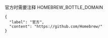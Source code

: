 官方时需要注释 HOMEBREW_BOTTLE_DOMAIN

```
{
  "label": "官方",
  "content": "https://github.com/Homebrew/"
}
```
